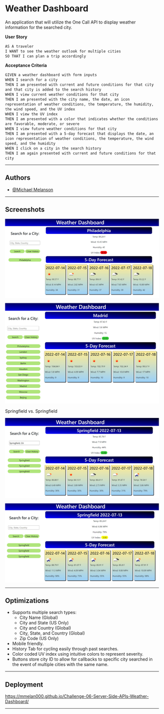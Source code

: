 # Weather Dashboard

An application that will utilize the One Call API to display weather information for the searched city.

**User Story**
```
AS A traveler
I WANT to see the weather outlook for multiple cities
SO THAT I can plan a trip accordingly
```

**Acceptance Criteria**
```
GIVEN a weather dashboard with form inputs
WHEN I search for a city
THEN I am presented with current and future conditions for that city and that city is added to the search history
WHEN I view current weather conditions for that city
THEN I am presented with the city name, the date, an icon representation of weather conditions, the temperature, the humidity, the wind speed, and the UV index
WHEN I view the UV index
THEN I am presented with a color that indicates whether the conditions are favorable, moderate, or severe
WHEN I view future weather conditions for that city
THEN I am presented with a 5-day forecast that displays the date, an icon representation of weather conditions, the temperature, the wind speed, and the humidity
WHEN I click on a city in the search history
THEN I am again presented with current and future conditions for that city
```

---

## Authors

- [@Michael Melanson](https://github.com/mmelan000)

---

## Screenshots

![App Screenshot](./assets/images/wdapp1.jpg)

![App Screenshot](./assets/images/wdapp2.jpg)

Springfield vs. Springfield

![App Screenshot](./assets/images/wdapp3.jpg)

![App Screenshot](./assets/images/wdapp4.jpg)

---

## Optimizations

- Supports multiple search types:
    - City Name (Global)
    - City and State (US Only)
    - City and Country (Global)
    - City, State, and Country (Global)
    - Zip Code (US Only)
- Mobile friendly.
- History Tab for cycling easily through past searches.
- Color coded UV index using intuitive colors to represent severity.
- Buttons store city ID to allow for callbacks to specific city searched in the event of multiple cities with the same name.

---

## Deployment

https://mmelan000.github.io/Challenge-06-Server-Side-APIs-Weather-Dashboard/

---
